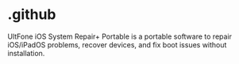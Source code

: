 # .github
UltFone iOS System Repair+ Portable is a portable software to repair iOS/iPadOS problems, recover devices, and fix boot issues without installation.
